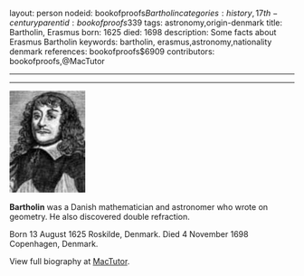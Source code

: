 layout: person
nodeid: bookofproofs$Bartholin
categories: history,17th-century
parentid: bookofproofs$339
tags: astronomy,origin-denmark
title: Bartholin, Erasmus
born: 1625
died: 1698
description: Some facts about Erasmus Bartholin
keywords: bartholin, erasmus,astronomy,nationality denmark
references: bookofproofs$6909
contributors: bookofproofs,@MacTutor

---


---

![Bartholin.jpg](https://github.com/bookofproofs/bookofproofs.github.io/blob/main/_sources/_assets/images/portraits/Bartholin.jpg?raw=true)

**Bartholin** was a Danish mathematician and astronomer who wrote on geometry. He also discovered double refraction.

Born 13 August 1625 Roskilde, Denmark. Died 4 November 1698 Copenhagen, Denmark.


View full biography at [MacTutor](https://mathshistory.st-andrews.ac.uk/Biographies/Bartholin/).